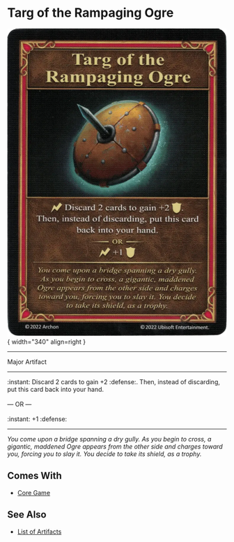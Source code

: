 # Targ of the Rampaging Ogre

![Targ of the Rampaging Ogre](../assets/artifacts_major-targ_of_the_rampaging_ogre.webp){ width="340" align=right }
___
Major Artifact
___
:instant: Discard 2 cards to gain +2 :defense:. Then, instead of discarding, put this card back into your hand.<br><br>— OR —<br><br>:instant: +1 :defense:
___
*You come upon a bridge spanning a dry gully. As you begin to cross, a gigantic, maddened Ogre appears from the other side and charges toward you, forcing you to slay it. You decide to take its shield, as a trophy.*


## Comes With

- [Core Game](../content.md)


## See Also

- [List of Artifacts](../artifacts.md)
